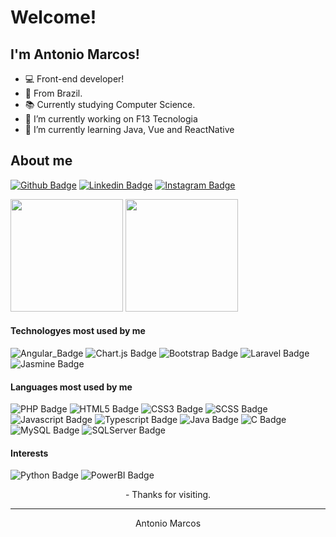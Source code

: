 # Welcome!
 

## I'm Antonio Marcos!

- :computer: Front-end developer!
- :house_with_garden: From Brazil.
- :books: Currently studying Computer Science.
- 🔭 I’m currently working on F13 Tecnologia
- 🌱 I’m currently learning Java, Vue and ReactNative

## About me

[![Github Badge](https://img.shields.io/badge/-Github-000?style=for-the-badge&logo=Github&logoColor=white&link=LINK_GIT)](https://github.com/zoe-daddy/)
[![Linkedin Badge](https://img.shields.io/badge/-LinkedIn-blue?style=for-the-badge&logo=Linkedin&logoColor=white&link=LINK_LINKEDIN)](https://www.linkedin.com/in/antoniomarcosc/)
[![Instagram Badge](https://img.shields.io/badge/Instagram-E4405F?style=for-the-badge&logo=instagram&logoColor=white&link=LINK_NSTAGRAM)](https://www.instagram.com/marcos.angular/)

<!-- Vertical Spacer -->
<p></p>

<div>
<img height="180em" src="https://github-readme-stats.vercel.app/api?username=zoe-daddy&show_icons=true&include_all_commits=true&count_private=true"/>
<img height="180em" src="https://github-readme-stats.vercel.app/api/top-langs/?username=zoe-daddy&layout=compact&langs_count=16&count_private=true"/>
</div>

#### Technologyes most used by me
![Angular_Badge](https://img.shields.io/badge/Angular-E34F26?style=for-the-badge&logo=angular&logoColor=white)
![Chart.js Badge](https://img.shields.io/badge/Chart.js-FF6384?style=for-the-badge&logo=chartdotjs&logoColor=white)
![Bootstrap Badge](https://img.shields.io/badge/BOOTSTRAP-8584fa?style=for-the-badge&logo=bootstrap&logoColor=white)
![Laravel Badge](https://img.shields.io/badge/Laravel-FF2D20?style=for-the-badge&logo=laravel&logoColor=white)
![Jasmine Badge](https://img.shields.io/badge/JASMINE-8b4982?style=for-the-badge&logo=jasmine&logoColor=white)


#### Languages most used by me
![PHP Badge](https://img.shields.io/badge/PHP-777BB4?style=for-the-badge&logo=php&logoColor=white)
![HTML5 Badge](https://img.shields.io/badge/HTML5-E34F26?style=for-the-badge&logo=html5&logoColor=white)
![CSS3 Badge](https://img.shields.io/badge/CSS3-1572B6?style=for-the-badge&logo=css3&logoColor=white)
![SCSS Badge](https://img.shields.io/badge/SCSS-1572B6?style=for-the-badge&logo=css3&logoColor=white)
![Javascript Badge](https://img.shields.io/badge/JS-323330?style=for-the-badge&logo=javascript&logoColor=F7DF1E)
![Typescript Badge](https://img.shields.io/badge/TS-007ACC?style=for-the-badge&logo=typescript&logoColor=white)
![Java Badge](https://img.shields.io/badge/Java-ED8B00?style=for-the-badge&logo=java&logoColor=white)
![C Badge](https://img.shields.io/badge/C-00599C?style=for-the-badge&logo=c&logoColor=white)
![MySQL Badge](https://img.shields.io/badge/MySQL-00000F?style=for-the-badge&logo=mysql&logoColor=white)
![SQLServer Badge](https://img.shields.io/badge/SQL%20Sever-CC2927?style=for-the-badge&logo=microsoft%20sql%20server&logoColor=white)


#### Interests
![Python Badge](https://img.shields.io/badge/Python-FFD43B?style=for-the-badge&logo=python&logoColor=darkgreen)
![PowerBI Badge](https://img.shields.io/badge/PowerBI-F2C811?style=for-the-badge&logo=Power%20BI&logoColor=white)



<p align="center">
- Thanks for visiting.
</p>

----------------------------------------------------------------------------------
<p align="center">
Antonio Marcos
</p>
